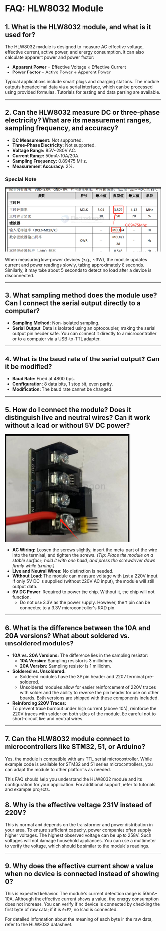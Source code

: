 
# FAQ: HLW8032 Module

## 1. What is the HLW8032 module, and what is it used for?
The HLW8032 module is designed to measure AC effective voltage, effective current, active power, and energy consumption. It can also calculate apparent power and power factor:
- **Apparent Power** = Effective Voltage × Effective Current  
- **Power Factor** = Active Power ÷ Apparent Power  

Typical applications include smart plugs and charging stations. The module outputs hexadecimal data via a serial interface, which can be processed using provided formulas. Tutorials for testing and data parsing are available.


---

## 2. Can the HLW8032 measure DC or three-phase electricity? What are its measurement ranges, sampling frequency, and accuracy?
- **DC Measurement:** Not supported.  
- **Three-Phase Electricity:** Not supported.  
- **Voltage Range:** 85V~280V AC.  
- **Current Range:** 50mA~10A/20A.  
- **Sampling Frequency:** 0.89475 MHz.  
- **Measurement Accuracy:** 2%.  

### Special Note

![](2024-12-08-16-32-50.png)

When measuring low-power devices (e.g., ~3W), the module updates current and power readings slowly, taking approximately 8 seconds. Similarly, it may take about 5 seconds to detect no load after a device is disconnected.



---

## 3. What sampling method does the module use? Can I connect the serial output directly to a computer?
- **Sampling Method:** Non-isolated sampling.  
- **Serial Output:** Data is isolated using an optocoupler, making the serial output pin header safe. You can connect it directly to a microcontroller or to a computer via a USB-to-TTL adapter.

---

## 4. What is the baud rate of the serial output? Can it be modified?
- **Baud Rate:** Fixed at 4800 bps.  
- **Configuration:** 8 data bits, 1 stop bit, even parity.  
- **Modification:** The baud rate cannot be changed.

---

## 5. How do I connect the module? Does it distinguish live and neutral wires? Can it work without a load or without 5V DC power?

![](2024-12-08-16-33-30.png)

- **AC Wiring:** Loosen the screws slightly, insert the metal part of the wire into the terminal, and tighten the screws. *(Tip: Place the module on a stable surface, hold it with one hand, and press the screwdriver down firmly while turning.)*
- **Live and Neutral Wires:** No distinction is needed.
- **Without Load:** The module can measure voltage with just a 220V input. If only 5V DC is supplied (without 220V AC input), the module will still output data.
- **5V DC Power:** Required to power the chip. Without it, the chip will not function.  
  - Do not use 3.3V as the power supply. However, the `T` pin can be connected to a 3.3V microcontroller's RXD pin.

---

## 6. What is the difference between the 10A and 20A versions? What about soldered vs. unsoldered modules?
- **10A vs. 20A Versions:** The difference lies in the sampling resistor:
  - **10A Version:** Sampling resistor is 3 milliohms.  
  - **20A Version:** Sampling resistor is 1 milliohm.  
- **Soldered vs. Unsoldered:** 
  - Soldered modules have the 3P pin header and 220V terminal pre-soldered.
  - Unsoldered modules allow for easier reinforcement of 220V traces with solder and the ability to reverse the pin header for use on other boards. Both versions are shipped with these components included.
- **Reinforcing 220V Traces:**  
  To prevent trace burnout under high current (above 10A), reinforce the 220V traces with solder on both sides of the module. Be careful not to short-circuit live and neutral wires.

---

## 7. Can the HLW8032 module connect to microcontrollers like STM32, 51, or Arduino?
Yes, the module is compatible with any TTL serial microcontroller. While example code is available for STM32 and 51 series microcontrollers, you can adapt the module to other platforms as needed. 


This FAQ should help you understand the HLW8032 module and its configuration for your application. For additional support, refer to tutorials and example projects.

## 8. Why is the effective voltage 231V instead of 220V?
This is normal and depends on the transformer and power distribution in your area. To ensure sufficient capacity, power companies often supply higher voltages. The highest observed voltage can be up to 258V. Such voltages will not damage household appliances. You can use a multimeter to verify the voltage, which should be similar to the module's readings.

---

## 9. Why does the effective current show a value when no device is connected instead of showing 0?
This is expected behavior. The module's current detection range is 50mA–10A. Although the effective current shows a value, the energy consumption does not increase. You can verify if no device is connected by checking the first byte of raw data; if it is `0xF2`, no load is connected. 

For detailed information about the meaning of each byte in the raw data, refer to the HLW8032 datasheet.
